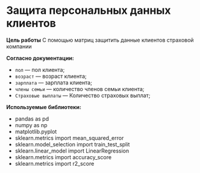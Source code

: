 # Защита персональных данных клиентов
  
<b> Цель работы</b>
С помощью матриц защитить данные клиентов страховой компании


<b> Согласно документации: </b>  
- `пол` — пол клиента;
- `возраст` — возраст клиента;
- `зарплата` — зарплата клиента;
- `члены семьи` — количество членов семьи клиента;
- `Страховые выплаты` — Количество страховых выплат;


<b> Используемые библиотеки: </b>
 - pandas as pd
 -  numpy as np
 - matplotlib.pyplot
 - sklearn.metrics import mean_squared_error
 - sklearn.model_selection import train_test_split
 - sklearn.linear_model import LinearRegression
 - sklearn.metrics import accuracy_score
 - sklearn.metrics import r2_score
